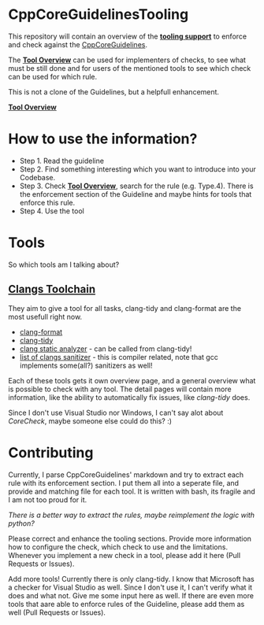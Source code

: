 # CppCoreGuidelinesTooling

This repository will contain an overview of the **[tooling support](tool_overview.md)** to enforce and check against the [CppCoreGuidelines]( https://github.com/isocpp/CppCoreGuidelines).

The **[Tool Overview](tool_overview.md)** can be used for implementers of checks, to see what must be still done and for users of the mentioned tools to see which check can be used for which rule.

This is not a clone of the Guidelines, but a helpfull enhancement.

**[Tool Overview](tool_overview.md)**

# How to use the information?

* Step 1. Read the guideline
* Step 2. Find something interesting which you want to introduce into your Codebase.
* Step 3. Check **[Tool Overview](tool_overview.md)**, search for the rule (e.g. Type.4). There is the enforcement section of the Guideline and maybe hints for tools that enforce this rule.
* Step 4. Use the tool

# Tools

So which tools am I talking about?

## [Clangs Toolchain](http://clang.llvm.org/extra/clang-tidy/) 
They aim to give a tool for all tasks, clang-tidy and clang-format are the most usefull right now.

- [clang-format](http://clang.llvm.org/docs/ClangFormat.html)
- [clang-tidy](http://clang.llvm.org/extra/clang-tidy/index.html)
- [clang static analyzer](http://clang-analyzer.llvm.org/) - can be called from clang-tidy!
- [list of clangs sanitizer](http://clang.llvm.org/docs/index.html) - this is compiler related, note that gcc implements some(all?) sanitizers as well!

Each of these tools gets it own overview page, and a general overview what is possible to check with any tool.
The detail pages will contain more information, like the ability to automatically fix issues, like *clang-tidy* does.

Since I don't use Visual Studio nor Windows, I can't say alot about *CoreCheck*, maybe someone else could do this? :)

# Contributing

Currently, I parse CppCoreGuidelines' markdown and try to extract each rule with its enforcement section. I put them all into a seperate file, and provide and matching file for each tool. It is written with bash, its fragile and I am not too proud for it.

*There is a better way to extract the rules, maybe reimplement the logic with python?*

Please correct and enhance the tooling sections. Provide more information how to configure the check, which check to use and the limitations. Whenever you implement a new check in a tool, please add it here (Pull Requests or Issues). 

Add more tools! Currently there is only clang-tidy. I know that Microsoft has a checker for Visual Studio as well. Since I don't use it, I can't verify what it does and what not. Give me some input here as well.
If there are even more tools that aare able to enforce rules of the Guideline, please add them as well (Pull Requests or Issues).
